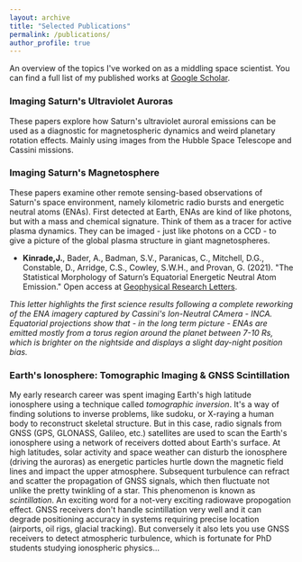 ```yaml
---
layout: archive
title: "Selected Publications"
permalink: /publications/
author_profile: true
---
```

An overview of the topics I've worked on as a middling space scientist. You can find a full list of my published works at <a href="https://scholar.google.com/citations?user=UeDZe60AAAAJ&hl=en&oi=ao"> Google Scholar</a>.

### Imaging Saturn's Ultraviolet Auroras

These papers explore how Saturn's ultraviolet auroral emissions can be used as a diagnostic for magnetospheric dynamics and weird planetary rotation effects. Mainly using images from the Hubble Space Telescope and Cassini missions.

### Imaging Saturn's Magnetosphere

These papers examine other remote sensing-based observations of Saturn's space environment, namely kilometric radio bursts and energetic neutral atoms (ENAs). First detected at Earth, ENAs are kind of like photons, but with a mass and chemical signature. Think of them as a tracer for active plasma dynamics. They can be imaged - just like photons on a CCD - to give a picture of the global plasma structure in giant magnetospheres.

* **Kinrade,J.**, Bader, A., Badman, S.V., Paranicas, C., Mitchell, D.G., Constable, D., Arridge, C.S., Cowley, S.W.H., and Provan, G. (2021). "The Statistical Morphology of Saturn’s Equatorial Energetic Neutral Atom Emission." Open access at <a href="https://doi.org/10.1029/2020GL091595"> Geophysical Research Letters</a>.

*This letter highlights the first science results following a complete reworking of the ENA imagery captured by Cassini's Ion-Neutral CAmera - INCA. Equatorial projections show that - in the long term picture -  ENAs are emitted mostly from a torus region around the planet between 7-10 Rs, which is brighter on the nightside and displays a slight day-night position bias.*

### Earth's Ionosphere: Tomographic Imaging & GNSS Scintillation

My early research career was spent imaging Earth's high latitude ionosphere using a technique called *tomographic inversion*. It's a way of finding solutions to inverse problems, like sudoku, or X-raying a human body to reconstruct skeletal structure. But in this case, radio signals from GNSS (GPS, GLONASS, Galileo, etc.) satellites are used to scan the Earth's ionosphere using a network of receivers dotted about Earth's surface. At high latitudes, solar activity and space weather can disturb the ionosphere (driving the auroras) as energetic particles hurtle down the magnetic field lines and impact the upper atmosphere. Subsequent turbulence can refract and scatter the propagation of GNSS signals, which then fluctuate not unlike the pretty twinkling of a star. This phenomenon is known as *scintillation*. An exciting word for a not-very exciting radiowave propogation effect. GNSS receivers don't handle scintillation very well and it can degrade positioning accuracy in systems requiring precise location  (airports, oil rigs, glacial tracking). But conversely it also lets you use GNSS receivers to detect atmospheric turbulence, which is fortunate for PhD students studying ionospheric physics...






<!-- {% if author.googlescholar %}
  You can find my articles on <u><a href="{{author.googlescholar}}">my Google Scholar profile</a>.</u>
{% endif %} -->

<!-- {% include base_path %}

{% for post in site.publications reversed %}
  {% include archive-single.html %}
{% endfor %} -->
